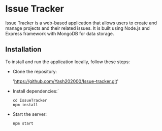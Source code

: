 # Issue Tracker
Issue Tracker is a web-based application that allows users to create and manage projects and their related issues. It is built using Node.js and Express framework with MongoDB for data storage.

## Installation
To install and run the application locally, follow these steps:

- Clone the repository:

   'https://github.com/Yash202000/Issue-tracker.git'

- Install dependencies:`
    ```
    cd IssueTracker
    npm install
    ```
 - Start the server:
 
    `npm start`
    
